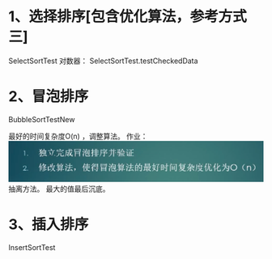 # 1、选择排序[包含优化算法，参考方式三]
SelectSortTest
对数器：
SelectSortTest.testCheckedData

# 2、冒泡排序
BubbleSortTestNew

最好的时间复杂度O(n) ，调整算法。
作业：
![img.png](img.png)
抽离方法。
最大的值最后沉底。

# 3、插入排序
InsertSortTest
